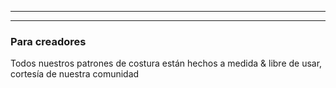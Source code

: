 ***

***

### Para creadores

Todos nuestros patrones de costura están hechos a medida & libre de usar, cortesía de nuestra comunidad
